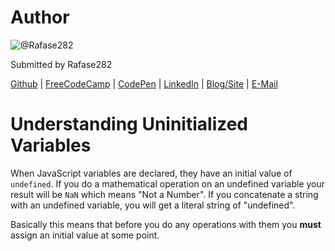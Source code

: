 # Author
![@Rafase282](https://avatars0.githubusercontent.com/Rafase282?&s=128)

Submitted by Rafase282

[Github](https://github.com/Rafase282) | [FreeCodeCamp](http://www.freecodecamp.com/rafase282) | [CodePen](http://codepen.io/Rafase282/) | [LinkedIn](https://www.linkedin.com/in/rafase282) | [Blog/Site](https://rafase282.wordpress.com/) | [E-Mail](mailto:rafase282@gmail.com)

# Understanding Uninitialized Variables
When JavaScript variables are declared, they have an initial value of `undefined`. If you do a mathematical operation on an undefined variable your result will be `NaN` which means "Not a Number". If you concatenate a string with an undefined variable, you will get a literal string of "undefined".

Basically this means that before you do any operations with them you **must** assign an initial value at some point.
